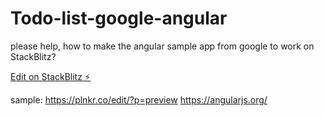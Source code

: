 # Todo-list-google-angular


please help, how to make the angular sample app from google to work on StackBlitz?

[Edit on StackBlitz ⚡️](https://stackblitz.com/edit/js-4tq3od)

sample:
https://plnkr.co/edit/?p=preview
https://angularjs.org/

